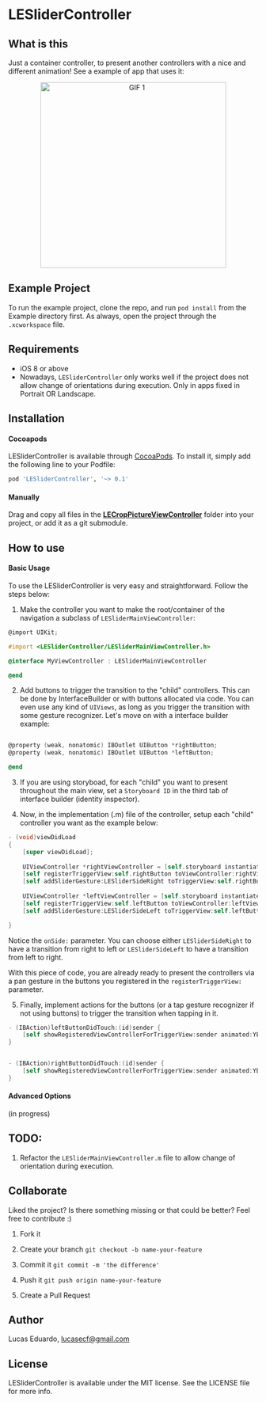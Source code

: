 # LESliderController

## What is this

Just a container controller, to present another controllers with a nice and different animation! See a example of app that uses it:

<p align="center">
<img src="Images/preview.gif" alt="GIF 1" width="375px" />
</p>

## Example Project

To run the example project, clone the repo, and run `pod install` from the Example directory first. As always, open the project through the ```.xcworkspace``` file.

## Requirements
* iOS 8 or above
* Nowadays, ```LESliderController``` only works well if the project does not allow change of orientations during execution. Only in apps fixed in Portrait OR Landscape.

## Installation

#### Cocoapods

LESliderController is available through [CocoaPods](http://cocoapods.org). To install
it, simply add the following line to your Podfile:

```ruby
pod 'LESliderController', '~> 0.1'
```

#### Manually

Drag and copy all files in the [__LECropPictureViewController__](Pod/Classes) folder into your project, or add it as a git submodule.

## How to use

#### Basic Usage

To use the LESliderController is very easy and straightforward. Follow the steps below:

1) Make the controller you want to make the root/container of the navigation a subclass of ```LESliderMainViewController```:


```objective-c
@import UIKit;

#import <LESliderController/LESliderMainViewController.h>

@interface MyViewController : LESliderMainViewController

@end
```

2) Add buttons to trigger the transition to the "child" controllers. This can be done by InterfaceBuilder or with buttons allocated via code. You can even use any kind of ```UIViews```, as long as you trigger the transition with some gesture recognizer. Let's move on with a interface builder example:

```objective-c

@property (weak, nonatomic) IBOutlet UIButton *rightButton;
@property (weak, nonatomic) IBOutlet UIButton *leftButton;

@end
```

3) If you are using storyboad, for each "child" you want to present throughout the main view, set a ```Storyboard ID``` in the third tab of interface builder (identity inspector).

4) Now, in the implementation (.m) file of the controller, setup each "child" controller you want as the example below:

```objective-c
- (void)viewDidLoad
{
    [super viewDidLoad];
    
    UIViewController *rightViewController = [self.storyboard instantiateViewControllerWithIdentifier:@"RightViewController"];
    [self registerTriggerView:self.rightButton toViewController:rightViewController onSide:LESliderSideRight];
    [self addSliderGesture:LESliderSideRight toTriggerView:self.rightButton];
    
    UIViewController *leftViewController = [self.storyboard instantiateViewControllerWithIdentifier:@"LeftViewController"];
    [self registerTriggerView:self.leftButton toViewController:leftViewController onSide:LESliderSideLeft];
    [self addSliderGesture:LESliderSideLeft toTriggerView:self.leftButton];

}
```
Notice the ```onSide:``` parameter. You can choose either ```LESliderSideRight``` to have a transition from right to left or ```LESliderSideLeft``` to have a transition from left to right.

With this piece of code, you are already ready to present the controllers via a pan gesture in the buttons you registered in the ```registerTriggerView:``` parameter.

5) Finally, implement actions for the buttons (or a tap gesture recognizer if not using buttons) to trigger the transition when tapping in it.

```objective-c
- (IBAction)leftButtonDidTouch:(id)sender {
    [self showRegisteredViewControllerForTriggerView:sender animated:YES completion:nil];
}


- (IBAction)rightButtonDidTouch:(id)sender {
    [self showRegisteredViewControllerForTriggerView:sender animated:YES completion:nil];
}
```


#### Advanced Options
(in progress)

## TODO:

1) Refactor the ```LESliderMainViewController.m``` file to allow change of orientation during execution.


## Collaborate
Liked the project? Is there something missing or that could be better? Feel free to contribute :)

1. Fork it

2. Create your branch
``` git checkout -b name-your-feature ```

3. Commit it
``` git commit -m 'the difference' ```

4. Push it
``` git push origin name-your-feature ```

5. Create a Pull Request


## Author

Lucas Eduardo, lucasecf@gmail.com

## License

LESliderController is available under the MIT license. See the LICENSE file for more info.
